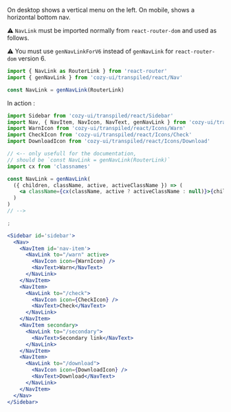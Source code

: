 On desktop shows a vertical menu on the left. On mobile, shows a horizontal bottom nav.

⚠️ `NavLink` must be imported normally from `react-router-dom` and used as follows.

⚠️ You must use `genNavLinkForV6` instead of `genNavLink` for `react-router-dom` version 6.

```jsx static
import { NavLink as RouterLink } from 'react-router'
import { genNavLink } from 'cozy-ui/transpiled/react/Nav'

const NavLink = genNavLink(RouterLink)
```

In action :

```jsx
import Sidebar from 'cozy-ui/transpiled/react/Sidebar'
import Nav, { NavItem, NavIcon, NavText, genNavLink } from 'cozy-ui/transpiled/react/Nav'
import WarnIcon from 'cozy-ui/transpiled/react/Icons/Warn'
import CheckIcon from 'cozy-ui/transpiled/react/Icons/Check'
import DownloadIcon from 'cozy-ui/transpiled/react/Icons/Download'

// <-- only usefull for the documentation,
// should be `const NavLink = genNavLink(RouterLink)`
import cx from 'classnames'

const NavLink = genNavLink(
  ({ children, className, active, activeClassName }) => (
    <a className={cx(className, active ? activeClassName : null)}>{children}</a>
  )
)
// -->

;

<Sidebar id='sidebar'>
  <Nav>
    <NavItem id='nav-item'>
      <NavLink to="/warn" active>
        <NavIcon icon={WarnIcon} />
        <NavText>Warn</NavText>
      </NavLink>
    </NavItem>
    <NavItem>
      <NavLink to="/check">
        <NavIcon icon={CheckIcon} />
        <NavText>Check</NavText>
      </NavLink>
    </NavItem>
    <NavItem secondary>
      <NavLink to="/secondary">
        <NavText>Secondary link</NavText>
      </NavLink>
    </NavItem>
    <NavItem>
      <NavLink to="/download">
        <NavIcon icon={DownloadIcon} />
        <NavText>Download</NavText>
      </NavLink>
    </NavItem>
  </Nav>
</Sidebar>
```
